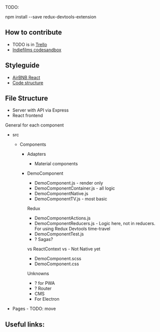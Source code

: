 TODO:

npm install --save redux-devtools-extension

## How to contribute

- TODO is in [Trello]
- [Indiefilms codesandbox]

## Styleguide

- [AirBNB React]
- [Code structure]

## File Structure


- Server with API via Express
- React frontend

General for each component

- src
  - Components

    - Adapters
      - Material components
    - DemoComponent

      - DemoComponent.js            - render only
      - DemoComponentContainer.js   - all logic
      - DemoComponentNative.js
      - DemoComponentTV.js          - most basic

      Redux
      - DemoComponentActions.js
      - DemoComponentReducers.js    - Logic here, not in reducers. For using Redux Devtools time-travel
      - DemoComponentTest.js
      - ? Sagas?

      vs       ReactContext vs           - Not Native yet

      - DemoComponent.scss
      - DemoComponent.css


      Unknowns
      - ? for PWA
      - ? Router
      - CMS
      - For Electron


- Pages - TODO: move


## Useful links:

[Code structure]: http://redux.js.org/docs/faq/CodeStructure.html#code-structure
[Youtube API]: https://developers.google.com/youtube/iframe_api_reference#Events
[AirBNB React]: https://github.com/airbnb/javascript/tree/master/react
[Trello]: https://trello.com/b/zBZ4bI1W/indiefilm-project-on-codebuddies
[Indiefilms codesandbox]: https://codesandbox.io/s/zkyr2l50jx
